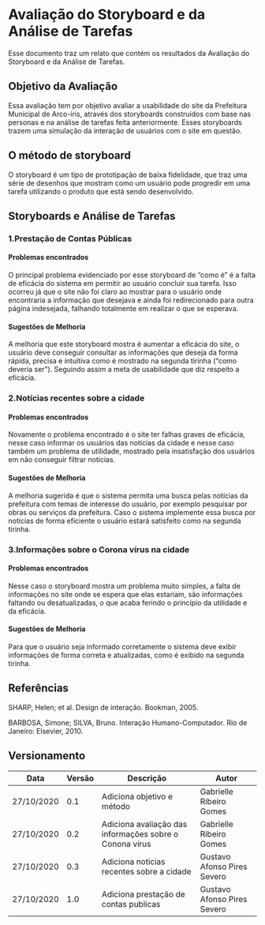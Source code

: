 # Avaliação do Storyboard e da Análise de Tarefas 

Esse documento traz um relato que contém os resultados da Avaliação do Storyboard e da Análise de Tarefas.  

## Objetivo da Avaliação 

Essa avaliação tem por objetivo avaliar a usabilidade do site da Prefeitura Municipal de Arco-íris, através dos storyboards construídos com base nas personas e na análise de tarefas feita anteriormente. Esses storyboards trazem uma simulação da interação de usuários com o site em questão.   

## O método de storyboard 

O storyboard é um tipo de prototipação de baixa fidelidade, que traz uma série de desenhos que mostram como um usuário pode progredir em uma tarefa utilizando o produto que está sendo desenvolvido.  

## Storyboards e Análise de Tarefas 

### 1.Prestação de Contas Públicas 

#### Problemas encontrados 

O principal problema evidenciado por esse storyboard de “como é” é a falta de eficácia do sistema em permitir ao usuário concluir sua tarefa. Isso ocorreu já que o site não foi claro ao mostrar para o usuário onde encontraria a informação que desejava e ainda foi redirecionado para outra página indesejada, falhando totalmente em realizar o que se esperava. 
 
#### Sugestões de Melhoria 

A melhoria que este storyboard mostra é aumentar a eficácia do site, o usuário deve conseguir consultar as informações que deseja da forma rápida, precisa e intuitiva como é mostrado na segunda tirinha (“como deveria ser”). Seguindo assim a meta de usabilidade que diz respeito a eficácia. 

### 2.Notícias recentes sobre a cidade 

#### Problemas encontrados 

Novamente o problema encontrado é o site ter falhas graves de eficácia, nesse caso informar os usuários das notícias da cidade e nesse caso também um problema de utilidade, mostrado pela insatisfação dos usuários em não conseguir filtrar notícias. 

#### Sugestões de Melhoria 

A melhoria sugerida é que o sistema permita uma busca pelas notícias da prefeitura com temas de interesse do usuário, por exemplo pesquisar por obras ou serviços da prefeitura. Caso o sistema implemente essa busca por notícias de forma eficiente o usuário estará satisfeito como na segunda tirinha.  

### 3.Informações sobre o Corona vírus na cidade 

#### Problemas encontrados 

Nesse caso o storyboard mostra um problema muito simples, a falta de informações no site onde se espera que elas estariam, são informações faltando ou desatualizadas, o que acaba ferindo o princípio da utilidade e da eficácia.  

#### Sugestões de Melhoria 

Para que o usuário seja informado corretamente o sistema deve exibir informações de forma correta e atualizadas, como é exibido na segunda tirinha. 

## Referências 

SHARP, Helen; et al. Design de interação. Bookman, 2005. 

BARBOSA, Simone; SILVA, Bruno. Interação Humano-Computador. Rio de Janeiro: Elsevier, 2010. 

## Versionamento

| Data | Versão | Descrição | Autor |
|------|------|------|------|
|27/10/2020|0.1|Adiciona objetivo e método|Gabrielle Ribeiro Gomes|
|27/10/2020|0.2|Adiciona avaliação das informações sobre o Conona vírus|Gabrielle Ribeiro Gomes|
|27/10/2020|0.3|Adiciona noticias recentes sobre a cidade|Gustavo Afonso Pires Severo|
|27/10/2020|1.0|Adiciona prestação de contas publicas|Gustavo Afonso Pires Severo|

